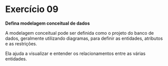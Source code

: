 # Exercício 09

**Defina modelagem conceitual de dados**

A modelagem conceitual pode ser definida como o projeto
do banco de dados, geralmente utilizando diagramas, para
definir as entidades, atributos e as restrições.

Ela ajuda a visualizar e entender os relacionamentos
entre as várias entidades.